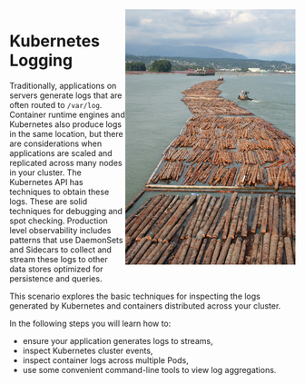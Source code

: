<img align="right" src="./assets/logs-stream.jpg" width="300" alt="Logs on Vancouver River, Tony Hisgett, Flickr">

# Kubernetes Logging #

Traditionally, applications on servers generate logs that are often routed to `/var/log`. Container runtime engines and Kubernetes also produce logs in the same location, but there are considerations when applications are scaled and replicated across many nodes in your cluster. The Kubernetes API has techniques to obtain these logs. These are solid techniques for debugging and spot checking. Production level observability includes patterns that use DaemonSets and Sidecars to collect and stream these logs to other data stores optimized for persistence and queries.  

This scenario explores the basic techniques for inspecting the logs generated by Kubernetes and containers distributed across your cluster.

In the following steps you will learn how to:

- ensure your application generates logs to streams,
- inspect Kubernetes cluster events,
- inspect container logs across multiple Pods,
- use some convenient command-line tools to view log aggregations.
